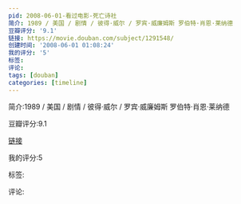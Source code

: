 ```yaml
---
pid: 2008-06-01-看过电影-死亡诗社
简介: 1989 / 美国 / 剧情 / 彼得·威尔 / 罗宾·威廉姆斯 罗伯特·肖恩·莱纳德
豆瓣评分: '9.1'
链接: https://movie.douban.com/subject/1291548/
创建时间: '2008-06-01 01:08:24'
我的评分: '5'
标签:
评论:
tags: [douban]
categories: [timeline]
---
```

简介:1989 / 美国 / 剧情 / 彼得·威尔 / 罗宾·威廉姆斯 罗伯特·肖恩·莱纳德

豆瓣评分:9.1

[链接](https://movie.douban.com/subject/1291548/)

我的评分:5

标签:

评论:

